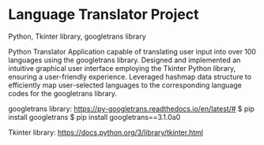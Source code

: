 # Language Translator Project
Python, Tkinter library, googletrans library

Python Translator Application capable of translating user input into over 100 languages using the googletrans library. Designed and implemented an intuitive graphical user interface employing the Tkinter Python library, ensuring a user-friendly experience. Leveraged hashmap data structure to efficiently map user-selected languages to the corresponding language codes for the googletrans library. 

googletrans library: https://py-googletrans.readthedocs.io/en/latest/#
$ pip install googletrans
$ pip install googletrans==3.1.0a0

Tkinter library: https://docs.python.org/3/library/tkinter.html
